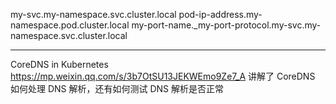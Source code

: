 
my-svc.my-namespace.svc.cluster.local
pod-ip-address.my-namespace.pod.cluster.local 
my-port-name._my-port-protocol.my-svc.my-namespace.svc.cluster.local


---

CoreDNS in Kubernetes
https://mp.weixin.qq.com/s/3b7OtSU13JEKWEmo9Ze7_A
讲解了 CoreDNS 如何处理 DNS 解析，还有如何测试 DNS 解析是否正常